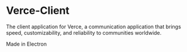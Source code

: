 # Verce-Client
The client application for Verce, a communication application that brings speed, customizability, and reliability to communities worldwide.

Made in Electron
